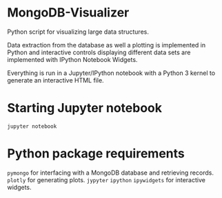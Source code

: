 # MongoDB-Visualizer

Python script for visualizing large data structures.

Data extraction from the database as well a plotting is implemented in Python and interactive controls displaying different data sets are implemented with IPython Notebook Widgets.

Everything is run in a Jupyter/IPython notebook with a Python 3 kernel to generate an interactive HTML file.

# Starting Jupyter notebook
`jupyter notebook`

# Python package requirements
 `pymongo` for interfacing with a MongoDB database and retrieving records.
 `plotly` for generating plots.
 `jypyter`
 `ipython`
 `ipywidgets` for interactive widgets.

